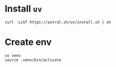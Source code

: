 # Install `uv`

```
curl -LsSf https://astral.sh/uv/install.sh | sh
```

# Create env

```
uv venv
source .venv/bin/activate
```
